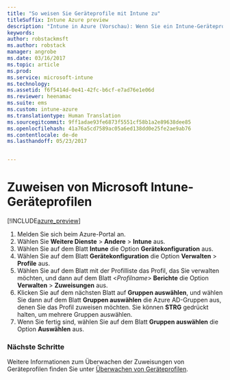 ```yaml
---
title: "So weisen Sie Geräteprofile mit Intune zu"
titleSuffix: Intune Azure preview
description: "Intune in Azure (Vorschau): Wenn Sie ein Intune-Geräteprofil erstellt haben, erfahren Sie in diesem Thema, wie Sie es Geräten zuweisen."
keywords: 
author: robstackmsft
ms.author: robstack
manager: angrobe
ms.date: 03/16/2017
ms.topic: article
ms.prod: 
ms.service: microsoft-intune
ms.technology: 
ms.assetid: f6f5414d-0e41-42fc-b6cf-e7ad76e1e06d
ms.reviewer: heenamac
ms.suite: ems
ms.custom: intune-azure
ms.translationtype: Human Translation
ms.sourcegitcommit: 9ff1adae93fe6873f5551cf58b1a2e89638dee85
ms.openlocfilehash: 41a76a5cd7589ac05a6ed138dd0e25fe2ae9ab76
ms.contentlocale: de-de
ms.lasthandoff: 05/23/2017


---
```


# <a name="how-to-assign-microsoft-intune-device-profiles"></a>Zuweisen von Microsoft Intune-Geräteprofilen

[!INCLUDE[azure_preview](./includes/azure_preview.md)]


1. Melden Sie sich beim Azure-Portal an.
2. Wählen Sie **Weitere Dienste** > **Andere** > **Intune** aus.
3. Wählen Sie auf dem Blatt **Intune** die Option **Gerätekonfiguration** aus.
1. Wählen Sie auf dem Blatt **Gerätekonfiguration** die Option **Verwalten** > **Profile** aus.
2. Wählen Sie auf dem Blatt mit der Profilliste das Profil, das Sie verwalten möchten, und dann auf dem Blatt <*Profilname*> **Berichte** die Option **Verwalten** > **Zuweisungen** aus.
3. Klicken Sie auf dem nächsten Blatt auf **Gruppen auswählen**, und wählen Sie dann auf dem Blatt **Gruppen auswählen** die Azure AD-Gruppen aus, denen Sie das Profil zuweisen möchten. Sie können **STRG** gedrückt halten, um mehrere Gruppen auswählen.
4. Wenn Sie fertig sind, wählen Sie auf dem Blatt **Gruppen auswählen** die Option **Auswählen** aus.

### <a name="next-steps"></a>Nächste Schritte
Weitere Informationen zum Überwachen der Zuweisungen von Geräteprofilen finden Sie unter [Überwachen von Geräteprofilen](device-profile-monitor.md).

